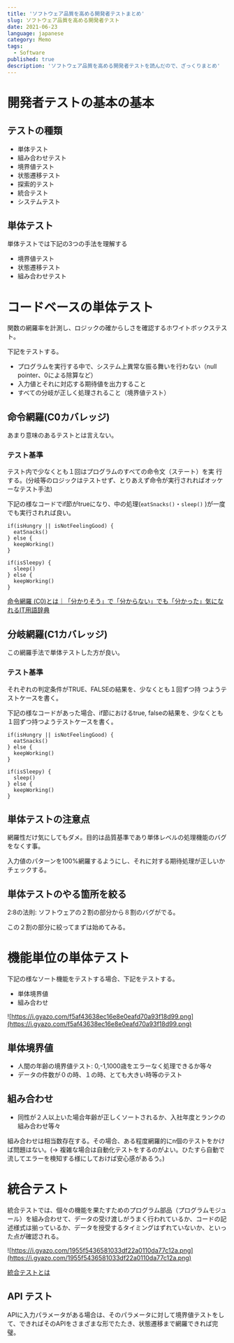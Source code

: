 ```yaml
---
title: 'ソフトウェア品質を高める開発者テストまとめ'
slug: ソフトウェア品質を高める開発者テスト
date: 2021-06-23
language: japanese
category: Memo
tags:
  - Software
published: true
description: 'ソフトウェア品質を高める開発者テストを読んだので、ざっくりまとめ'
---
```


# 開発者テストの基本の基本

## テストの種類

- 単体テスト
- 組み合わせテスト
- 境界値テスト
- 状態遷移テスト
- 探索的テスト
- 統合テスト
- システムテスト

## 単体テスト

単体テストでは下記の3つの手法を理解する

- 境界値テスト
- 状態遷移テスト
- 組み合わせテスト

# コードベースの単体テスト

関数の網羅率を計測し、ロジックの確からしさを確認するホワイトボックステスト。

下記をテストする。

- プログラムを実行する中で、システム上異常な振る舞いを行わない（null pointer、0による除算など）
- 入力値とそれに対応する期待値を出力すること
- すべての分岐が正しく処理されること（境界値テスト）

## 命令網羅(C0カバレッジ)

あまり意味のあるテストとは言えない。

### テスト基準

テスト内で少なくとも１回はプログラムのすべての命令文（ステート）を実
行する。(分岐等のロジックはテストせず、とりあえず命令が実行されればオッケーなテスト手法)

下記の様なコードでif節がtrueになり、中の処理(`eatSnacks()`・`sleep()` )が一度でも実行されれば良い。

```tsx
if(isHungry || isNotFeelingGood) {
  eatSnacks()
} else {
  keepWorking()
}

if(isSleepy) {
  sleep()
} else {
  keepWorking()
}
```

[命令網羅 (C0)とは｜「分かりそう」で「分からない」でも「分かった」気になれるIT用語辞典](https://wa3.i-3-i.info/word15878.html)

## 分岐網羅(C1カバレッジ)

この網羅手法で単体テストした方が良い。

### テスト基準

それぞれの判定条件がTRUE、FALSEの結果を、少なくとも１回ずつ持
つようテストケースを書く。

下記の様なコードがあった場合、if節におけるtrue, falseの結果を、少なくとも１回ずつ持つようテストケースを書く。

```tsx
if(isHungry || isNotFeelingGood) {
  eatSnacks()
} else {
  keepWorking()
}

if(isSleepy) {
  sleep()
} else {
  keepWorking()
}
```

## 単体テストの注意点

網羅性だけ気にしてもダメ。目的は品質基準であり単体レベルの処理機能のバグをなくす事。

入力値のパターンを100%網羅するようにし、それに対する期待処理が正しいかチェックする。

## 単体テストのやる箇所を絞る

2:8の法則: ソフトウェアの２割の部分から８割のバグがでる。

この２割の部分に絞ってまずは始めてみる。

# 機能単位の単体テスト

下記の様なソート機能をテストする場合、下記をテストする。

- 単体境界値
- 組み合わせ

![https://i.gyazo.com/f5af43638ec16e8e0eafd70a93f18d99.png](https://i.gyazo.com/f5af43638ec16e8e0eafd70a93f18d99.png)

## 単体境界値

- 人間の年齢の境界値テスト:  0,-1,1000歳をエラーなく処理できるか等々
- データの件数が０の時、１の時、とても大きい時等のテスト

## 組み合わせ

- 同性が２人以上いた場合年齢が正しくソートされるか、入社年度とランクの組み合わせ等々

組み合わせは相当数存在する。その場合、ある程度網羅的にn個のテストをかけば問題はない。(→ 複雑な場合は自動化テストをするのがよい。ひたすら自動で流してエラーを検知する様にしておけば安心感があるう。)

# 統合テスト

統合テストでは、個々の機能を果たすためのプログラム部品（プログラムモジュール）を組み合わせて、データの受け渡しがうまく行われているか、コードの記述様式は揃っているか、データを授受するタイミングはずれていないか、といった点が確認される。

![https://i.gyazo.com/1955f5436581033df22a0110da77c12a.png](https://i.gyazo.com/1955f5436581033df22a0110da77c12a.png)

[統合テストとは](https://www.sophia-it.com/content/%E7%B5%B1%E5%90%88%E3%83%86%E3%82%B9%E3%83%88)

## API テスト

APIに入力パラメータがある場合は、そのパラメータに対して境界値テストをして、できればそのAPIをさまざまな形でたたき、状態遷移まで網羅できれば完璧。